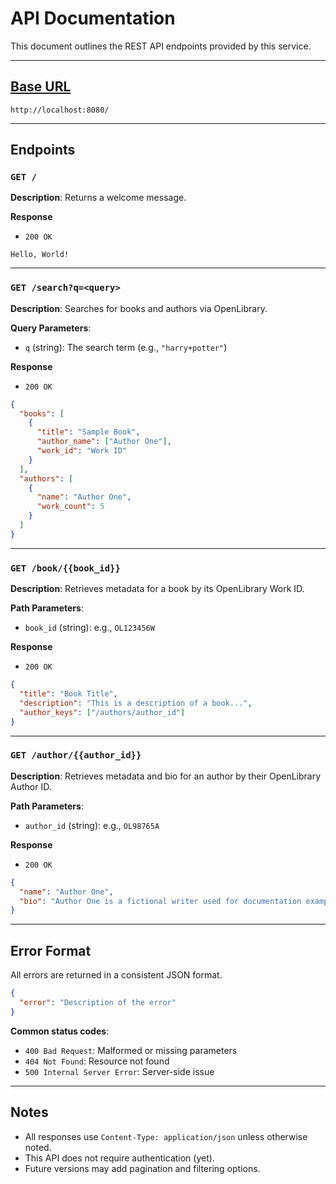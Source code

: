 # API Documentation

This document outlines the REST API endpoints provided by this service.

---

## [Base URL](http://localhost:8080/)

```
http://localhost:8080/
```

---

## Endpoints

### `GET /`

**Description**: Returns a welcome message.

**Response**
- `200 OK`

```text
Hello, World!
```

---

### `GET /search?q=<query>`

**Description**: Searches for books and authors via OpenLibrary.

**Query Parameters**:

* `q` (string): The search term (e.g., `"harry+potter"`)

**Response**

* `200 OK`

```json
{
  "books": [
    {
      "title": "Sample Book",
      "author_name": ["Author One"],
      "work_id": "Work ID"
    }
  ],
  "authors": [
    {
      "name": "Author One",
      "work_count": 5
    }
  ]
}
```

---

### `GET /book/{{book_id}}`

**Description**: Retrieves metadata for a book by its OpenLibrary Work ID.

**Path Parameters**:

* `book_id` (string): e.g., `OL123456W`

**Response**

* `200 OK`

```json
{
  "title": "Book Title",
  "description": "This is a description of a book...",
  "author_keys": ["/authors/author_id"]
}
```

---

### `GET /author/{{author_id}}`

**Description**: Retrieves metadata and bio for an author by their OpenLibrary Author ID.

**Path Parameters**:

* `author_id` (string): e.g., `OL98765A`

**Response**

* `200 OK`

```json
{
  "name": "Author One",
  "bio": "Author One is a fictional writer used for documentation examples..."
}
```

---

## Error Format

All errors are returned in a consistent JSON format.

```json
{
  "error": "Description of the error"
}
```

**Common status codes**:

* `400 Bad Request`: Malformed or missing parameters
* `404 Not Found`: Resource not found
* `500 Internal Server Error`: Server-side issue

---

## Notes

* All responses use `Content-Type: application/json` unless otherwise noted.
* This API does not require authentication (yet).
* Future versions may add pagination and filtering options.

